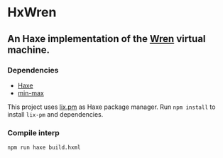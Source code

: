 # HxWren

## An Haxe implementation of the [Wren](https://wren.io) virtual machine.

### Dependencies
 * [Haxe](https://haxe.org/)
 * [min-max](https://github.com/skial/min-max#2e347ace1f88d8a1f6d30b5fc27130e911e74e6c)

This project uses [lix.pm](https://github.com/lix-pm/lix.client) as Haxe package manager.
Run `npm install` to install `lix-pm` and dependencies.

### Compile interp
```
npm run haxe build.hxml
```

